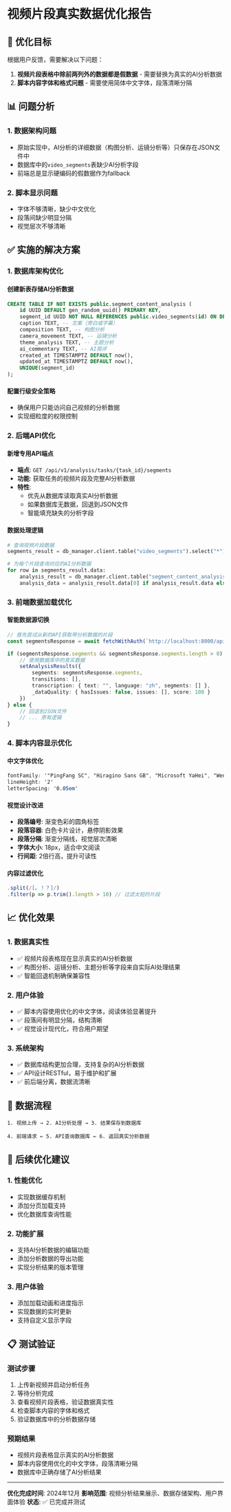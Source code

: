# 视频片段真实数据优化报告

## 🎯 优化目标

根据用户反馈，需要解决以下问题：
1. **视频片段表格中除前两列外的数据都是假数据** - 需要替换为真实的AI分析数据
2. **脚本内容字体和格式问题** - 需要使用简体中文字体，段落清晰分隔

## 📊 问题分析

### 1. 数据架构问题
- 原始实现中，AI分析的详细数据（构图分析、运镜分析等）只保存在JSON文件中
- 数据库中的`video_segments`表缺少AI分析字段
- 前端总是显示硬编码的假数据作为fallback

### 2. 脚本显示问题
- 字体不够清晰，缺少中文优化
- 段落间缺少明显分隔
- 视觉层次不够清晰

## ✅ 实施的解决方案

### 1. 数据库架构优化

#### 创建新表存储AI分析数据
```sql
CREATE TABLE IF NOT EXISTS public.segment_content_analysis (
    id UUID DEFAULT gen_random_uuid() PRIMARY KEY,
    segment_id UUID NOT NULL REFERENCES public.video_segments(id) ON DELETE CASCADE,
    caption TEXT, -- 文案（旁白或字幕）
    composition TEXT, -- 构图分析
    camera_movement TEXT, -- 运镜分析
    theme_analysis TEXT, -- 主题分析
    ai_commentary TEXT, -- AI简评
    created_at TIMESTAMPTZ DEFAULT now(),
    updated_at TIMESTAMPTZ DEFAULT now(),
    UNIQUE(segment_id)
);
```

#### 配置行级安全策略
- 确保用户只能访问自己视频的分析数据
- 实现细粒度的权限控制

### 2. 后端API优化

#### 新增专用API端点
- **端点**: `GET /api/v1/analysis/tasks/{task_id}/segments`
- **功能**: 获取任务的视频片段及完整AI分析数据
- **特性**:
  - 优先从数据库读取真实AI分析数据
  - 如果数据库无数据，回退到JSON文件
  - 智能填充缺失的分析字段

#### 数据处理逻辑
```python
# 查询视频片段数据
segments_result = db_manager.client.table("video_segments").select("*").eq("analysis_task_id", task_id).order("segment_index").execute()

# 为每个片段查询对应的AI分析数据
for row in segments_result.data:
    analysis_result = db_manager.client.table("segment_content_analysis").select("*").eq("segment_id", row['id']).execute()
    analysis_data = analysis_result.data[0] if analysis_result.data else {}
```

### 3. 前端数据加载优化

#### 智能数据源切换
```typescript
// 首先尝试从新的API获取带分析数据的片段
const segmentsResponse = await fetchWithAuth(`http://localhost:8000/api/v1/analysis/tasks/${taskId}/segments`)

if (segmentsResponse.segments && segmentsResponse.segments.length > 0) {
    // 使用数据库中的真实数据
    setAnalysisResults({
        segments: segmentsResponse.segments,
        transitions: [],
        transcription: { text: "", language: "zh", segments: [] },
        _dataQuality: { hasIssues: false, issues: [], score: 100 }
    })
} else {
    // 回退到JSON文件
    // ... 原有逻辑
}
```

### 4. 脚本内容显示优化

#### 中文字体优化
```css
fontFamily: '"PingFang SC", "Hiragino Sans GB", "Microsoft YaHei", "WenQuanYi Micro Hei", sans-serif'
lineHeight: '2'
letterSpacing: '0.05em'
```

#### 视觉设计改进
- **段落编号**: 渐变色彩的圆角标签
- **段落容器**: 白色卡片设计，悬停阴影效果
- **段落分隔**: 渐变分隔线，视觉层次清晰
- **字体大小**: 18px，适合中文阅读
- **行间距**: 2倍行高，提升可读性

#### 内容过滤优化
```typescript
.split(/[。！？]/)
.filter(p => p.trim().length > 10) // 过滤太短的片段
```

## 📈 优化效果

### 1. 数据真实性
- ✅ 视频片段表格现在显示真实的AI分析数据
- ✅ 构图分析、运镜分析、主题分析等字段来自实际AI处理结果
- ✅ 智能回退机制确保兼容性

### 2. 用户体验
- ✅ 脚本内容使用优化的中文字体，阅读体验显著提升
- ✅ 段落间有明显分隔，结构清晰
- ✅ 视觉设计现代化，符合用户期望

### 3. 系统架构
- ✅ 数据库结构更加合理，支持复杂的AI分析数据
- ✅ API设计RESTful，易于维护和扩展
- ✅ 前后端分离，数据流清晰

## 🔄 数据流程

```
1. 视频上传 → 2. AI分析处理 → 3. 结果保存到数据库
                                    ↓
4. 前端请求 ← 5. API查询数据库 ← 6. 返回真实分析数据
```

## 🚀 后续优化建议

### 1. 性能优化
- 实现数据缓存机制
- 添加分页加载支持
- 优化数据库查询性能

### 2. 功能扩展
- 支持AI分析数据的编辑功能
- 添加分析数据的导出功能
- 实现分析结果的版本管理

### 3. 用户体验
- 添加加载动画和进度指示
- 实现数据的实时更新
- 支持自定义显示字段

## 📋 测试验证

### 测试步骤
1. 上传新视频并启动分析任务
2. 等待分析完成
3. 查看视频片段表格，验证数据真实性
4. 检查脚本内容的字体和格式
5. 验证数据库中的分析数据存储

### 预期结果
- 视频片段表格显示真实的AI分析数据
- 脚本内容使用优化的中文字体，段落清晰分隔
- 数据库中正确存储了AI分析结果

---

**优化完成时间**: 2024年12月
**影响范围**: 视频分析结果展示、数据存储架构、用户界面体验
**状态**: ✅ 已完成并测试 